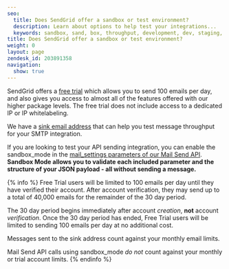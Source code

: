 ```yaml
---
seo:
  title: Does SendGrid offer a sandbox or test environment?
  description: Learn about options to help test your integrations...
  keywords: sandbox, sand, box, throughput, development, dev, staging, speed, developers, test, sandbox, environment, trial
title: Does SendGrid offer a sandbox or test environment?
weight: 0
layout: page
zendesk_id: 203891358
navigation:
  show: true
---
```


SendGrid offers a [free trial](https://sendgrid.com/transactional-email/pricing) which allows you to send 100 emails per day, and also gives you access to almost all of the features offered with our higher package levels. The free trial does not include access to a dedicated IP or IP whitelabeling.

We have a [sink email address]({{root_url}}/Classroom/Troubleshooting/Delivery_Issues/safely_test_your_sending_speed.html) that can help you test message throughput for your SMTP integration. 

If you are looking to test your API sending integration, you can enable the sandbox_mode in the [mail_settings parameters of our Mail Send API](https://sendgrid.com/docs/Classroom/Send/v3_Mail_Send/sandbox_mode.html). **Sandbox Mode allows you to validate each included parameter and the structure of your JSON payload - all without sending a message.**

{% info %}
Free Trial users will be limited to 100 emails per day until they have verified their account. After account verification, they may send up to a total of 40,000 emails for the remainder of the 30 day period.

The 30 day period begins immediately after account _creation_, **not** account _verification_. Once the 30 day period has ended, Free Trial users will be limited to sending 100 emails per day at no additional cost.

Messages sent to the sink address count against your monthly email limits.

Mail Send API calls using sandbox_mode *do not* count against your monthly or trial account limits.
{% endinfo %}

